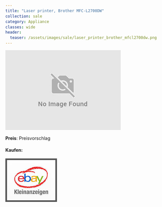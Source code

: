 ```yaml
---
title: "Laser printer, Brother MFC-L2700DW"
collection: sale
category: Appliance
classes: wide
header: 
  teaser: /assets/images/sale/laser_printer_brother_mfcl2700dw.png
---
```




<a href="">
  <img src="/assets/images/sale/laser_printer_brother_mfcl2700dw.png" alt="Laser printer, Brother MFC-L2700DW">
</a>

**Preis**: Preisvorschlag


#### Kaufen:
<a href="">
  <img src="/assets/images/ebay.png" alt="Ebay Kleinanzeigen" style="border: 5px solid #555">
</a>

